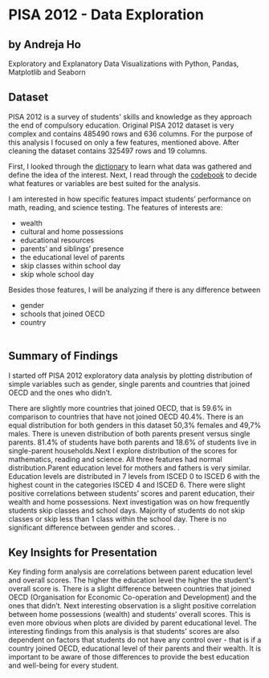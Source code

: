 # PISA 2012 - Data Exploration
## by Andreja Ho
Exploratory and Explanatory Data Visualizations with Python, Pandas, Matplotlib and Seaborn

## Dataset

PISA 2012 is a survey of students' skills and knowledge as they approach the end of compulsory education. Original PISA 2012 dataset is very complex and contains 485490 rows and 636 columns. For the purpose of this analysis I focused on only a few features, mentioned above. After cleaning the dataset contains 325497 rows and 19 columns.

First, I looked through the [dictionary](Data/pisadict2012.csv) to learn what data was gathered and define the idea of the interest. Next, I read through the [codebook](https://www.oecd.org/pisa/pisaproducts/PISA-2012-technical-report-final.pdf) to decide what features or variables are best suited for the analysis.
 
I am interested in how specific features impact students’ performance on math, reading, and science testing. The features of interests are:<br>
   - wealth<br> 
   - cultural and home possessions<br>
   - educational resources<br>
   - parents’ and siblings’ presence<br>
   - the educational level of parents<br>
   - skip classes within school day<br>
   - skip whole school day<br>
  
Besides those features, I will be analyzing if there is any difference between<br>
   - gender<br>
   - schools that joined OECD<br>
   - country<br><br>


## Summary of Findings

I started off PISA 2012 exploratory data analysis by plotting distribution of simple variables such as gender, single parents and countries that joined OECD and the ones who didn’t. 

There are slightly more countries that joined OECD, that is 59.6% in comparison to countries that have not joined OECD 40.4%. There is an equal distribution for both genders in this dataset 50,3% females and 49,7% males. There is uneven distribution of both parents present versus single parents. 81.4% of students have both parents and 18.6% of students live in single-parent households.Next I explore distribution of the scores for mathematics, reading and science. All three features had normal distribution.Parent education level for mothers and fathers is very similar. Education levels are distributed in 7 levels from ISCED 0 to ISCED 6 with the highest count in the categories ISCED 4 and ISCED 6.
There were slight positive correlations between students’ scores and parent education, their wealth and home possessions. 
Next investigation was on how frequently students skip classes and school days. Majority of students do not skip classes or skip less than 1 class within the school day. 
There is no significant difference between gender and scores. 
.

## Key Insights for Presentation

Key finding form analysis are correlations between parent education level and overall scores. The higher the education level the higher the student's overall score is. There is a slight difference between countries that joined OECD (Organisation for Economic Co-operation and Development) and the ones that didn’t. Next interesting observation is a slight positive correlation between home possessions (wealth) and students’ overall scores. This is even more obvious when plots are divided by parent educational level.
The interesting findings from this analysis is that students' scores are also dependent on factors that students do not have any control over - that is if a country joined OECD, educational level of their parents and their wealth. It is important to be aware of those differences to provide the best education and well-being for every student. 

